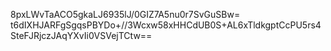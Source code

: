8pxLWvTaACO5gkaLJ6935lJ/0GIZ7A5nu0r7SvGuSBw=
t6dIXHJARFgSgqsPBYDo+//3Wcxw58xHHCdUB0S+AL6xTldkgptCcPU5rs4SteFJRjczJAqYXvIi0VSVejTCtw==